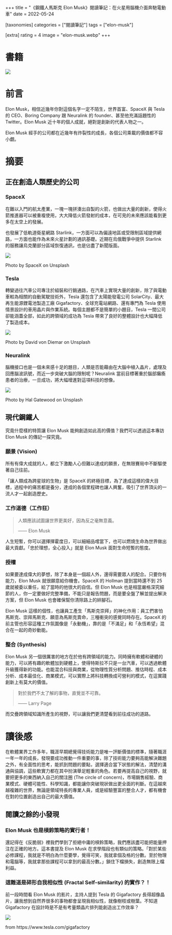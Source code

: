 +++
title = "《鋼鐵人馬斯克 Elon Musk》閱讀筆記：在火星用腦機介面奔馳電動車"
date = 2022-05-24

[taxonomies]
categories = ["閱讀筆記"]
tags = ["elon-musk"]

[extra]
rating = 4
image = "elon-musk.webp"
+++

# 書籍
[![](elon-musk.webp)](https://www.goodreads.com/book/show/25541028-elon-musk)

# 前言

Elon Musk，相信近幾年你對這個名字一定不陌生，世界首富、SpaceX 與 Tesla 的 CEO、Boring Company 跟 Neuralink 的 founder、甚至他充滿話題性的 Twitter。Elon Musk 近十年的個人成就，絕對是創新的代表人物之一。

Elon Musk 經手的公司都在近幾年有炸裂性的成長，各個公司乘載的價值都不容小覷。

# 摘要
## 正在創造人類歷史的公司
### SpaceX

在難以入門的航太產業，一塊一塊拼湊出自製的火箭，也做出大量的創新，使得火箭推進器可以被重複使用，大大降低火箭發射的成本，在可見的未來應該能看到更多在太空上的發展。

也發展了低軌道衛星網路 Starlink，一方面可以為偏遠地區或受限制區域提供網路，一方面也能作為未來火星計劃的通訊基礎。近期在烏俄戰爭中提供 Starlink 的服務讓烏克蘭部分區域恢復通訊，也是佔盡了新聞版面。

![](spacex.webp)
<p class="image-caption">Photo by SpaceX on Unsplash</p>

### Tesla

轉變過往汽車公司專注於組裝和行銷通路，在汽車上實現大量的創新，除了與電動車較為相關的自動駕駛技術外，Tesla 還包含了太陽能發電公司 SolarCity、最大再生能源鋰電池製造工廠 Gigafactory、全球充電站網路、還有專門為 Tesla 使用情景設計的車用晶片與作業系統。每個主題都不是簡單的小題目，Tesla 一間公司卻能涵蓋全部，如此的跨領域的成功為 Tesla 帶來了良好的整體設計也大幅降低了製造成本。

![](car.webp)
<p class="image-caption">Photo by David von Diemar on Unsplash</p>

### Neuralink
腦機接口也是一個未來感十足的題目，人類是否能藉由在大腦中植入晶片，處理及回應腦波訊號，而近一步突破大腦的限制呢？Neuralink 當前目標著重於腦部癱瘓患者的治療，一旦成功，將大幅增進對這項科技的想像。

![](neuron.webp)
<p class="image-caption">Photo by Hal Gatewood on Unsplash</p>

## 現代鋼鐵人
究竟什麼樣的特質讓 Elon Musk 能夠創造如此高的價值？我們可以透過這本專訪 Elon Musk 的傳記一探究竟。

### 願景 (Vision)

所有有偉大成就的人，都立下激勵人心但難以達成的願景，在無限賽局中不斷驅使著自己往前。

「讓人類成為跨星球的生物」是 SpaceX 的終極目標，為了達成這樣的偉大目標，過程中的痛苦都是養分，達成的各個里程碑也讓人興奮，吸引了世界頂尖的一流人才一起創造歷史。

### 工作道德（工作狂）

> 人類應該試圖讓世界更美好，因為反之毫無意義。
>
> —— Elon Musk

人生短暫，你可以選擇揮霍度日，可以細細品嚐當下，也可以燃燒生命為世界做出最大貢獻。「忠於理想，全心投入」就是 Elon Musk 面對生命短暫的態度。

### 授權

如果要達成偉大的夢想，除了本身是一個超人外，還得需要眾人的配合。只要你有能力，Elon Musk 就很願意給你機會。SpaceX 的 Hollman 提到當時還不到 25 歲就被委以重任，給了當時的他很大的自信。但 Elon Musk 也是相當嚴格深究細節的人，你一定要做好完整準備，不能只是報告問題，而是要全盤了解並提出解決方案，但 Elon Musk 也會確保幫你清除路上的絆腳石。

Elon Musk 這樣的個性，也讓員工產生「馬斯克崇拜」的神化作用：員工們害怕馬斯克、崇拜馬斯克、願意為馬斯克賣命，三種衝突的感覺同時存在。SpaceX 的前主管也形容這種工作氛圍像是「永動機」，靠的是「不滿足」和「永恆希望」混合在一起的奇妙動能。

### 整合 (Synthesis)

Elon Musk 另一個很厲害的地方在於他有跨領域的能力。同時擁有軟體和硬體的能力，可以將有趣的軟體加到硬體上，使得特斯拉不只是一台汽車，可以透過軟體升級獲得新的功能。也能混合科技與商業，從物理性質分析問題、推估時程、成本分析、成本最佳化、商業模式，可以實際上將科技轉換成可營利的模式，在這實踐創新上有莫大的價值。

> 對於我們不太了解的事物，直覺並不可靠。
>
> —— Larry Page

而交疊跨領域知識所產生的視野，可以讓我們更清楚看到前往成功的道路。

# 讀後感

在軟體業界工作多年，職涯早期總覺得技術能力是唯一評斷價值的標準，隨著職涯一年一年的成長，發現要成功推動一件重要的事，除了技術能力要夠高能解決難題之外，有全面性的思考，能抓到問題的要點，選擇適合當下狀態的解法，清楚的溝通與協調，這些軟實力都在其中扮演舉足輕重的角色。若要再提高自己的視野，就要把更多的東西納入自己的關注圈 (The circle of concern)，市場銷售經驗、商業模式、硬體可能性、科學知識，都能讓你突破現狀做出更全面的判斷。在這越來越複雜的世界，無論是領域特長的專業人員，或是經驗豐富的整合人才，都有機會在對的位置創造出自己的最大價值。

## 閱讀之餘的小發現

### Elon Musk 也是槓鈴策略的實行者！

還記得在《反脆弱》裡我們學到了拒絕中庸的槓鈴策略，我們應該盡可能把能量押注在正確的地方。這本書提及 Elon Musk 在求學階段也有類似的策略。「對於某些必修課程，我就是不明白為什麼要學，覺得可笑，我就拿個及格的分數。至於物理和電腦等，我就拿那些課程可以拿到的最高分數。」鎖住下檔損失，創造無限上檔利益。

### 這難道是碎形自我相似性 (Fractal Self-similarity) 的實作？！

前一段時間看 Elon Musk 的影片，主持人提到 Tesla 的 Gigafactory 長得超像晶片，讓我想到自然界很多的事物都會呈現我相似性，就像樹枝或樹葉。不知道 Gigafactory 在設計時是不是有考量類晶片排列能創造出工作效率？

![](giga-factory.webp)
<p class="image-caption">from https://www.tesla.com/gigafactory</p>
